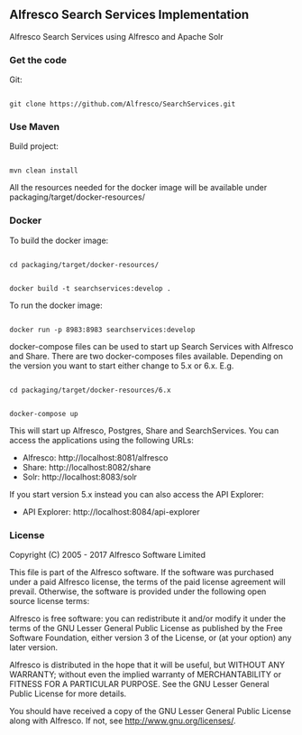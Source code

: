 ## Alfresco Search Services Implementation

Alfresco Search Services using Alfresco and Apache Solr

### Get the code

Git:

<code>
git clone https://github.com/Alfresco/SearchServices.git
</code>

### Use Maven
Build project:

<code>
mvn clean install
</code>

All the resources needed for the docker image will be available under packaging/target/docker-resources/

### Docker
To build the docker image:

<code>
cd packaging/target/docker-resources/

docker build -t searchservices:develop .
</code>

To run the docker image:

<code>
docker run -p 8983:8983 searchservices:develop
</code>

docker-compose files can be used to start up Search Services with Alfresco and Share. There are two docker-composes files available. Depending on the version you want to start either change to 5.x or 6.x. E.g.

<code>
cd packaging/target/docker-resources/6.x

docker-compose up 
</code>

This will start up Alfresco, Postgres, Share and SearchServices. You can access the applications using the following URLs:

 * Alfresco: http://localhost:8081/alfresco
 * Share: http://localhost:8082/share
 * Solr: http://localhost:8083/solr
 
If you start version 5.x instead you can also access the API Explorer:

 * API Explorer: http://localhost:8084/api-explorer

### License
Copyright (C) 2005 - 2017 Alfresco Software Limited

This file is part of the Alfresco software.
If the software was purchased under a paid Alfresco license, the terms of
the paid license agreement will prevail.  Otherwise, the software is
provided under the following open source license terms:

Alfresco is free software: you can redistribute it and/or modify
it under the terms of the GNU Lesser General Public License as published by
the Free Software Foundation, either version 3 of the License, or
(at your option) any later version.

Alfresco is distributed in the hope that it will be useful,
but WITHOUT ANY WARRANTY; without even the implied warranty of
MERCHANTABILITY or FITNESS FOR A PARTICULAR PURPOSE.  See the
GNU Lesser General Public License for more details.

You should have received a copy of the GNU Lesser General Public License
along with Alfresco. If not, see <http://www.gnu.org/licenses/>.
